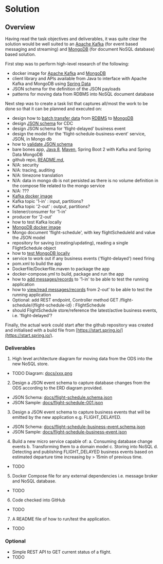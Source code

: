 # Solution

## Overview
Having read the task objectives and deliverables, it was quite clear the solution would be well suited to an [Apache Kafka](https://kafka.apache.org/documentation/) (for event based messaging and streaming) and [MongoDB](https://www.mongodb.com/what-is-mongodb) (for document NoSQL database) based solution.

First step was to perform high-level research of the following:
- docker image for [Apache Kafka](https://github.com/wurstmeister/kafka-docker) and [MongoDB](https://hub.docker.com/_/mongo)
- client library and APIs available from Java to interface with Apache Kafka and MongoDB using [Spring Data](https://docs.spring.io/spring-data/mongodb/docs/current/reference/html/#)
- JSON schema for the definition of the JSON payloads
- patterns for moving data from RDBMS into NoSQL document database

Next step was to create a task list that captures all/most the work to be done so that it can be planned and executed on:
- design how to [batch transfer data](https://www.confluent.io/blog/no-more-silos-how-to-integrate-your-databases-with-apache-kafka-and-cdc) from [RDBMS](https://www.confluent.io/hub/confluentinc/kafka-connect-jdbc) to [MongoDB](https://www.confluent.io/hub/mongodb/kafka-connect-mongodb)
- design [JSON schema](https://json-schema.org/) for CDC
- design JSON schema for 'flight-delayed' business event
- design the model for the 'flight-schedule-business-event' service, JSON, in Mongo db
- how to [validate JSON schema](https://www.jsonschemavalidator.net/)
- bare bones app, [Java 8](https://hub.docker.com/_/openjdk), [Maven](maven:3.5-jdk-8-alpine), Spring Boot 2 with Kafka and Spring Data MongoDB
- github repo, [README.md](https://github.com/aronk/flightschedule-business-event/blob/master/README.md),
- N/A: security
- N/A: tracing, auditing
- N/A: timezone translation
- N/A: data in mongo db is not persisted as there is no volume definition in the compose file related to the mongo service
- N/A: ???
- [Kafka docker image](https://github.com/wurstmeister/kafka-docker)
- Kafka topic '1-in' : input, partitions?
- Kafka topic '2-out' : output, partitions?
- listener/consumer for '1-in'
- producer for '2-out'
- how to test Kafka locally
- [MongoDB docker image](https://hub.docker.com/_/mongo)
- Mongo document 'flight-schedule', with key flightScheduleId and value the JSON model
- repository for saving (creating/updating), reading a single FlightSchedule object
- how to [test MongoDB locally](https://github.com/spring-projects/spring-data-book/tree/master/mongodb)
- service to work out if any business events ('flight-delayed') need firing
- pom.xml to build the app
- Dockerfile/Dockerfile.maven to package the app
- docker-compose.yml to build, package and run the app
- how to [add messages/records](https://github.com/wurstmeister/kafka-docker/wiki/Connectivity) to '1-in' to be able to test the running application
- how to [view/read messages/records](https://github.com/wurstmeister/kafka-docker/wiki/Connectivity) from 2-out' to be able to test the running application
- Optional: add REST endpoint, Controller method GET /flight-schedule/{flight-schedule-id} : FlightSchedule
- should FlightSchedule store/reference the latest/active business events, i.e. 'flight-delayed'?

Finally, the actual work could start after the github repository was created and initialised with a build file from [https://start.spring.io/](https://start.spring.io/).

### Deliverables
1. High level architecture diagram for moving data from the ODS into the new NoSQL store.
- TODO Diagram: [docs/xxx.png](docs/xxx.png)

2. Design a JSON event schema to capture database changes from the ODS according to the ERD diagram provided.
- JSON Schema: [docs/flight-schedule.schema.json](docs/flight-schedule.schema.json)
- JSON Sample: [docs/flight-schedule-001.json](docs/flight-schedule-001.json)

3. Design a JSON event schema to capture business events that will be emitted by the new application e.g. FLIGHT_DELAYED.
- JSON Schema: [docs/flight-schedule-business-event.schema.json](docs/flight-schedule-business-event.schema.json)
- JSON Sample: [docs/flight-schedule-business-event.json](docs/flight-schedule-business-event.json)

4. Build a new micro service capable of:
a. Consuming database change events
b. Transforming them to a domain model
c. Storing into NoSQL
d. Detecting and publishing FLIGHT_DELAYED business events based on estimated departure time increasing by &gt; 15min of previous time.
- TODO 

5. Docker Compose file for any external dependencies i.e. message broker and NoSQL database.
- TODO 

6. Code checked into GitHub
- TODO 

7. A README file of how to run/test the application.
- TODO 

### Optional
- Simple REST API to GET current status of a flight.
- TODO 
